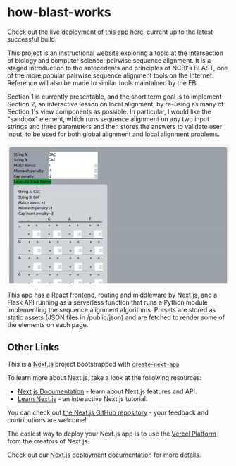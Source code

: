 # how-blast-works

[Check out the live deployment of this app here](https://how-blast-works.vercel.app/), current up to the latest successful build.

This project is an instructional website exploring a topic at the intersection of biology and computer science: pairwise sequence alignment. It is a staged introduction to the antecedents and principles of NCBI's BLAST, one of the more popular pairwise sequence alignment tools on the Internet. Reference will also be made to similar tools maintained by the EBI. 

Section 1 is currently presentable, and the short term goal is to implement Section 2, an interactive lesson on local alignment, by re-using as many of Section 1's view components as possible. In particular, I would like the "sandbox" element, which runs sequence alignment on any two input strings and three parameters and then stores the answers to validate user input, to be used for both global alignment and local alignment problems.

![Sandbox GIF](/demo_assets/sandbox.gif)

This app has a React frontend, routing and middleware by Next.js, and a Flask API running as a serverless function that runs a Python module implementing the sequence alignment algorithms. Presets are stored as static assets (JSON files in /public/json) and are fetched to render some of the elements on each page.

## Other Links

This is a [Next.js](https://nextjs.org/) project bootstrapped with [`create-next-app`](https://github.com/vercel/next.js/tree/canary/packages/create-next-app).

To learn more about Next.js, take a look at the following resources:

- [Next.js Documentation](https://nextjs.org/docs) - learn about Next.js features and API.
- [Learn Next.js](https://nextjs.org/learn) - an interactive Next.js tutorial.

You can check out [the Next.js GitHub repository](https://github.com/vercel/next.js/) - your feedback and contributions are welcome!

The easiest way to deploy your Next.js app is to use the [Vercel Platform](https://vercel.com/new?utm_medium=default-template&filter=next.js&utm_source=create-next-app&utm_campaign=create-next-app-readme) from the creators of Next.js.

Check out our [Next.js deployment documentation](https://nextjs.org/docs/deployment) for more details.
